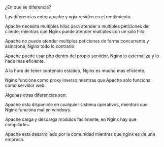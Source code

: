 ¿En que se diferencia?

Las diferencias entre apache y ngix residen en el rendimiento.

Apache necesita multiples hilos para atender a multiples peticiones del cliente, mientras que Nginx puede atender multiples con un solo hilo.

Apache no puede atender multiples peticiones de forma concurrente y asincrona, Nginx todo lo contrario

Apache puede usar php dentro del propio servidor, Nginx lo externaliza y lo hace mas eficiente.

A la hora de tener contenido estatico, Nginx es mucho mas eficiente.

Nginx funciona como proxy inverso mientras que Apache solo funciona como servidor web.

Algunas otras diferencias son:

Apache esta disponible en cualquier sistema operativos, mientras que Nginx funciona mal en windows.

Apache carga y descarga modulos facilmente, en Nginx hay que compilarlos.

Apache esta desarrollado por la comunidad mientras que nginx es de una empresa.